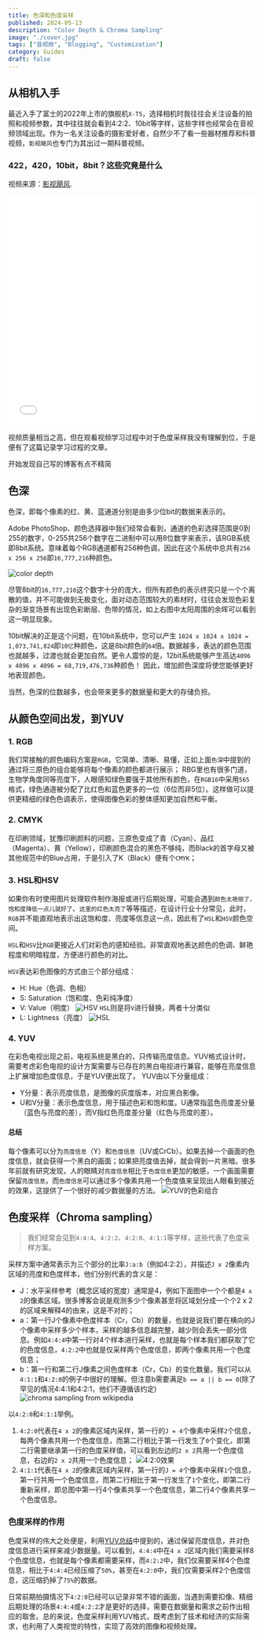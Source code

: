 ```yaml
---
title: 色深和色度采样
published: 2024-05-13
description: "Color Depth & Chroma Sampling"
image: "./cover.jpg"
tags: ["音视频", "Blogging", "Customization"]
category: Guides
draft: false
---
```


## 从相机入手

最近入手了富士的2022年上市的旗舰机`X-T5`，选择相机时我往往会关注设备的拍照和视频参数，其中往往就会看到4:2:2、10bit等字样，这些字样也经常会在音视频领域出现。作为一名关注设备的摄影爱好者，自然少不了看一些器材推荐和科普视频，`影视飓风`也专门为其出过一期科普视频。

### 422，420，10bit，8bit？这些究竟是什么
视频来源：[影视飓风](https://space.bilibili.com/946974).
<iframe width="100%" height="468" src="//player.bilibili.com/player.html?bvid=BV1ds411T7F4&p=1&autoplay=false" scrolling="no" border="0" frameborder="no" framespacing="0" allowfullscreen="true"> </iframe>

视频质量相当之高，但在观看视频学习过程中对于色度采样我没有理解到位，于是便有了这篇记录学习过程的文章。

开始发现自己写的博客有点不精简

## 色深
色深，即每个像素的红、黄、蓝通道分别是由多少位bit的数据来表示的。

Adobe PhotoShop、颜色选择器中我们经常会看到，通道的色彩选择范围是0到255的数字，0-255共256个数字在二进制中可以用8位数字来表示，该RGB系统即8bit系统。意味着每个RGB通道都有256种色调，因此在这个系统中总共有`256 x 256 x 256`即`16,777,216`种颜色。

![color depth](./color-depth.webp)

尽管8bit的`16,777,216`这个数字十分的庞大，但所有颜色的表示终究只是一个个离散的值，并不可能做到无极变化，面对动态范围较大的素材时，往往会发现色彩复杂的渐变场景有出现色彩断层、色带的情况，如上右图中太阳周围的余晖可以看到这一明显现象。

10bit解决的正是这个问题，在10bit系统中，您可以产生 `1024 x 1024 x 1024 = 1,073,741,824`即`10亿`种颜色，这是8bit颜色的`64`倍。数据越多，表达的颜色范围也就越多，过渡也就会更加自然。更令人震惊的是，12bit系统能够产生高达`4096 x 4096 x 4096 = 68,719,476,736`种颜色！ 因此，增加颜色深度将使您能够更好地表现颜色。

当然，色深的位数越多，也会带来更多的数据量和更大的存储负担。

## 从颜色空间出发，到YUV
### 1. RGB
我们常接触的颜色编码方案是`RGB`，它简单、清晰、易懂，正如上面`色深`中提到的通过将三原色的组合能够将每个像素的颜色都进行展示；
RBG里也有很多门道，生物学角度同等亮度下，人眼感知绿色要强于其他所有颜色，在`RGB16`中采用`565`格式，绿色通道被分配了比红色和蓝色更多的一位（6位而非5位）。这样做可以提供更精细的绿色色调表示，使得图像色彩的整体感知更加自然和平衡。
### 2. CMYK
在印刷领域，犹豫印刷颜料的问题，三原色变成了青（Cyan）、品红（Magenta）、黄（Yellow），印刷颜色混合的黑色不够纯，而Black的首字母又被其他规范中的Blue占用，于是引入了K（Black）便有个`CMYK`；
### 3. HSL和HSV
如果你有时使用图片处理软件制作海报或进行后期处理，可能会遇到`颜色太艳丽了，饱和度降低一点儿就好了`、`这里的红色太亮了`等等描述，在设计行业十分常见，此时，`RGB`并不能直观地表示出这饱和度、亮度等信息这一点，因此有了`HSL`和`HSV`颜色空间。

`HSL`和`HSV`比`RGB`更接近人们对彩色的感知经验。非常直观地表达颜色的色调、鲜艳程度和明暗程度，方便进行颜色的对比。

`HSV`表达彩色图像的方式由三个部分组成：
* H: Hue（色调、色相）
* S: Saturation（饱和度、色彩纯净度）
* V: Value（明度）
![HSV](./HSV.webp)
`HSL`则是将`V`进行替换，两者十分类似
* L: Lightness（亮度）
![HSL](./HSL.webp)
### 4. YUV
在彩色电视出现之前，电视系统是黑白的，只传输亮度信息。YUV格式设计时，需要考虑彩色电视的设计方案需要与已存在的黑白电视进行兼容，能够在亮度信息上扩展增加色度信息，于是YUV便出现了。
YUV由以下分量组成：
* Y分量：表示亮度信息，是图像的灰度版本，对应黑白影像。
* U和V分量：表示色度信息，用于描述色彩和饱和度。U通常指蓝色亮度差分量（蓝色与亮度的差），而V指红色亮度差分量（红色与亮度的差）。

#### <span id="summary">总结</span>
每个像素可以分为`亮度信息`（Y）和`色度信息`（UV或CrCb）。如果去掉一个画面的色度信息，就会获得一个黑白的画面；如果把亮度值去掉，就会得到一片黑暗。很多年前就有研究发现，人的眼睛对`亮度信息`相比于`色度信息`更加的敏感，一个画面需要保留`亮度信息`，而`色度信息`可以通过多个像素共用一个色度值来呈现出人眼看到接近的效果，这提供了一个很好的减少数据量的方法。
![YUV的色彩组合](./YUV.jpg)

## 色度采样（Chroma sampling）
>我们经常会见到`4:4:4`、`4:2:2`、`4:2:0`、`4:1:1`等字样，这些代表了色度采样方案。

采样方案中通常表示为三个部分的比率`J:a:b`（例如4:2:2），并描述`J x 2`像素内区域的亮度和色度样本，他们分别代表的含义是：
* J：水平采样参考（概念区域的宽度）通常是4，例如下面图中一个个都是`4 x 2`的像素区域。很多博客会说是观测多少个像素甚至将区域划分成一个个2 x 2的区域来解释4的由来，这是不对的；
* a：第一行J个像素中色度样本（Cr，Cb）的数量，也就是说我们要在横向的J个像素中采样多少个样本，采样的越多信息越完整，越少则会丢失一部分信息。例如`4:4:4`中第一行对4个样本进行采样，也就是每个样本我们都获取了它的色度信息，`4:2:2`中也就是仅采样两个色度信息，即两个像素共用一个色度信息；
* b：第一行和第二行J像素之间色度样本（Cr，Cb）的变化数量。我们可以从`4:1:1`和`4:2:0`的例子中很好的理解。但注意b需要满足`b == a || b == 0`(除了罕见的情况4:4:1和4:2:1，他们不遵循该约定)
![chroma sampling from wikipedia](./chroma-sampling.png)

以`4:2:0`和`4:1:1`举例。
1. `4:2:0`代表在`4 x 2`的像素区域内采样，第一行的`J = 4`个像素中采样`2`个信息，每两个像素共用一个色度信息，而第二行相比于第一行发生了`0`个变化，即第二行需要继承第一行的色度采样值，可以看到左边的`2 x 2`共用一个色度信息，右边的`2 x 2`共用一个色度信息；
![4:2:0效果](./420effect.gif)
2. `4:1:1`代表在`4 x 2`的像素区域内采样，第一行的`J = 4`个像素中采样`1`个信息，第一行共用一个色度信息，而第二行相比于第一行发生了`1`个变化，即第二行重新采样，即总图中第一行4个像素共享一个色度信息，第二行4个像素共享一个色度信息。

### 色度采样的作用
色度采样的伟大之处便是，利用[YUV总结](#summary)中提到的，通过保留亮度信息，并对色度信息进行采样来减少数据量。可以看到，`4:4:4`中在`4 x 2`区域内我们需要采样8个色度信息，也就是每个像素都需要采样，而`4:2:2`中，我们仅需要采样4个色度信息，相比于`4:4:4`已经压缩了`50%`，甚至在`4:2:0`中，我们仅需要采样2个色度信息，这压缩扔掉了`75%`的数据。

日常前期拍摄情况下`4:2:0`已经可以记录非常不错的画面，当遇到需要扣像、精细后期处理的场景`4:4:4`或`4:2:2`才是更好的选择，需要在数据量和需求之前作出相应的取舍。总的来说，色度采样利用YUV格式，既考虑到了技术和经济的实际需求，也利用了人类视觉的特性，实现了高效的图像和视频处理。